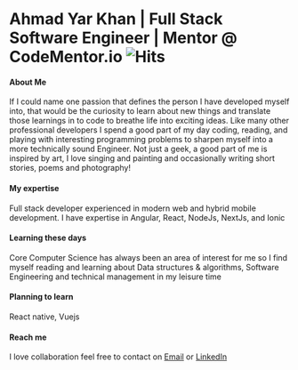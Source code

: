 # Ahmad Yar Khan | Full Stack Software Engineer | Mentor @ CodeMentor.io  ![Hits](https://views.whatilearened.today/views/github/ahmadykhan555/ahmadykhan555.svg)
<!--
**ahmadykhan555/ahmadykhan555** is a ✨ _special_ ✨ repository because its `README.md` (this file) appears on your GitHub profile.

Here are some ideas to get you started:

- 🔭 I’m currently working on ...
- 🌱 I’m currently learning ...
- 👯 I’m looking to collaborate on ...
- 🤔 I’m looking for help with ...
- 💬 Ask me about ...
- 📫 How to reach me: ...
- 😄 Pronouns: ...
- ⚡ Fun fact: ...
-->

#### About Me
If I could name one passion that defines the person I have developed myself into, that would be the curiosity to learn about new things and translate those learnings in to code to breathe life into exciting ideas. Like many other professional developers I spend a good part of my day coding, reading, and playing with interesting programming problems to sharpen myself into a more technically sound Engineer. Not just a geek, a good part of me is inspired by art, I love singing and painting and occasionally writing short stories, poems and photography! 

#### My expertise
Full stack developer experienced in modern web and hybrid mobile development. I have expertise in Angular, React, NodeJs, NextJs, and Ionic

#### Learning these days
Core Computer Science has always been an area of interest for me so I find myself reading and learning about Data structures & algorithms, Software Engineering and technical management in my leisure time

#### Planning to learn
React native, Vuejs

#### Reach me
I love collaboration feel free to contact on [Email](mailto:ahmadyarkhan555@gmail.com) or [LinkedIn](https://www.linkedin.com/in/ahmad-yar-khan-709870118/)
